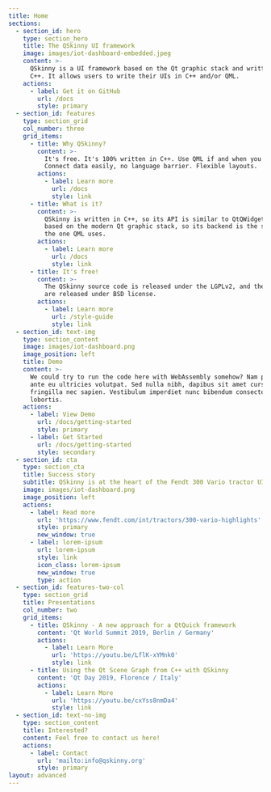 ```yaml
---
title: Home
sections:
  - section_id: hero
    type: section_hero
    title: The QSkinny UI framework
    image: images/iot-dashboard-embedded.jpeg
    content: >-
      QSkinny is a UI framework based on the Qt graphic stack and written in
      C++. It allows users to write their UIs in C++ and/or QML.
    actions:
      - label: Get it on GitHub
        url: /docs
        style: primary
  - section_id: features
    type: section_grid
    col_number: three
    grid_items:
      - title: Why QSkinny?
        content: >-
          It's free. It's 100% written in C++. Use QML if and when you want to.
          Connect data easily, no language barrier. Flexible layouts.
        actions:
          - label: Learn more
            url: /docs
            style: link
      - title: What is it?
        content: >-
          QSkinny is written in C++, so its API is similar to QtQWidgets. It is
          based on the modern Qt graphic stack, so its backend is the same as
          the one QML uses.
        actions:
          - label: Learn more
            url: /docs
            style: link
      - title: It's free!
        content: >-
          The QSkinny source code is released under the LGPLv2, and the examples
          are released under BSD license.
        actions:
          - label: Learn more
            url: /style-guide
            style: link
  - section_id: text-img
    type: section_content
    image: images/iot-dashboard.png
    image_position: left
    title: Demo
    content: >-
      We could try to run the code here with WebAssembly somehow? Nam pulvinar
      ante eu ultricies volutpat. Sed nulla nibh, dapibus sit amet cursus quis,
      fringilla nec sapien. Vestibulum imperdiet nunc bibendum consectetur
      lobortis.
    actions:
      - label: View Demo
        url: /docs/getting-started
        style: primary
      - label: Get Started
        url: /docs/getting-started
        style: secondary
  - section_id: cta
    type: section_cta
    title: Success story
    subtitle: QSkinny is at the heart of the Fendt 300 Vario tractor UI.
    image: images/iot-dashboard.png
    image_position: left
    actions:
      - label: Read more
        url: 'https://www.fendt.com/int/tractors/300-vario-highlights'
        style: primary
        new_window: true
      - label: lorem-ipsum
        url: lorem-ipsum
        style: link
        icon_class: lorem-ipsum
        new_window: true
        type: action
  - section_id: features-two-col
    type: section_grid
    title: Presentations
    col_number: two
    grid_items:
      - title: QSkinny - A new approach for a QtQuick framework
        content: 'Qt World Summit 2019, Berlin / Germany'
        actions:
          - label: Learn More
            url: 'https://youtu.be/LflK-xYMnk0'
            style: link
      - title: Using the Qt Scene Graph from C++ with QSkinny
        content: 'Qt Day 2019, Florence / Italy'
        actions:
          - label: Learn More
            url: 'https://youtu.be/cxYss8nmDa4'
            style: link
  - section_id: text-no-img
    type: section_content
    title: Interested?
    content: Feel free to contact us here!
    actions:
      - label: Contact
        url: 'mailto:info@qskinny.org'
        style: primary
layout: advanced
---
```

